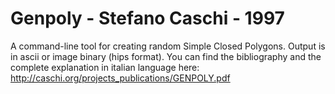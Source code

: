# Genpoly - Stefano Caschi - 1997
A command-line tool for creating random Simple Closed Polygons.
Output is in ascii or image binary (hips format).
You can find the bibliography and the complete explanation in italian language here: http://caschi.org/projects_publications/GENPOLY.pdf


